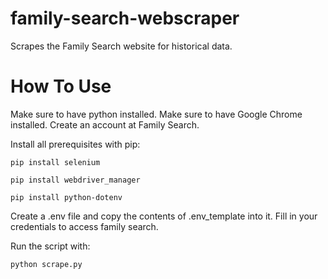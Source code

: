 # family-search-webscraper
Scrapes the Family Search website for historical data.

# How To Use

Make sure to have python installed.
Make sure to have Google Chrome installed.
Create an account at Family Search.

Install all prerequisites with pip:
```
pip install selenium
```

```
pip install webdriver_manager
```

```
pip install python-dotenv
```

Create a .env file and copy the contents of .env_template into it. Fill in your credentials to access family search.

Run the script with:
```
python scrape.py
```
